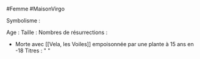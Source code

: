 #Femme #MaisonVirgo

Symbolisme : 

Age :
Taille :
Nombres de résurrections :
- Morte avec [[Vela, les Voiles]] empoisonnée par une plante à 15 ans en -18
Titres : 
"
"

